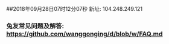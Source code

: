 ##2018年09月28日07时12分07秒 新址: 104.248.249.121
### 兔友常见问题及解答: https://github.com/wanggonging/d/blob/w/FAQ.md
